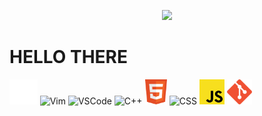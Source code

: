 <p align="center">
    <img src="https://c.tenor.com/zHi1yy-QyTUAAAAd/anime-train.gif">
</p>

# HELLO THERE
<p>    
    <img src="./img/terminal.svg" alt="Terminal" style="height:40px;">
    <img src="https://upload.wikimedia.org/wikipedia/commons/9/9f/Vimlogo.svg" alt="Vim" style="height:40px;">
    <img src="https://code.visualstudio.com/favicon.ico" alt="VSCode" style="height:40px;">
    <img src="https://docs.microsoft.com/en-us/media/logos/logo_Cplusplus.svg" alt="C++" style="height:40px;">
    <img src="./img/html.svg" alt="HTML" style="height:40px;">
    <img src="./img/css.svg" alt="CSS" style="height:40px;">
    <img src="./img/javaScript.svg" alt="Javascript" style="height:40px;">
    <img src="./img/git.svg" alt="git" style="height:40px;">
    <img src="" alt="" style="height:40px;">
    <img src="" alt="" style="height:40px;">
</p>